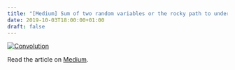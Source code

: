 ```yaml
---
title: "[Medium] Sum of two random variables or the rocky path to understanding convolutions of probability distributions"
date: 2019-10-03T18:00:00+01:00
draft: false
---
```


[![Convolution](https://img.youtube.com/vi/U84pzAQRJfo/0.jpg)](https://www.youtube.com/watch?v=U84pzAQRJfo)

Read the article on [Medium](https://medium.com/analytics-vidhya/sum-of-two-random-variables-or-the-rocky-path-to-understanding-convolutions-of-probability-b0fc29aca3b5).
